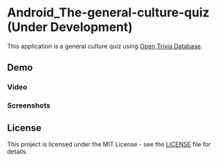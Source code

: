 # Android_The-general-culture-quiz (Under Development)

This application is a general culture quiz using [Open Trivia Database]. 

## Demo
### Video
### Screenshots

## License
This project is licensed under the MIT License - see the [LICENSE] file for details.


  [LICENSE]: <LICENSE>
  [Open Trivia Database]: <https://opentdb.com/>